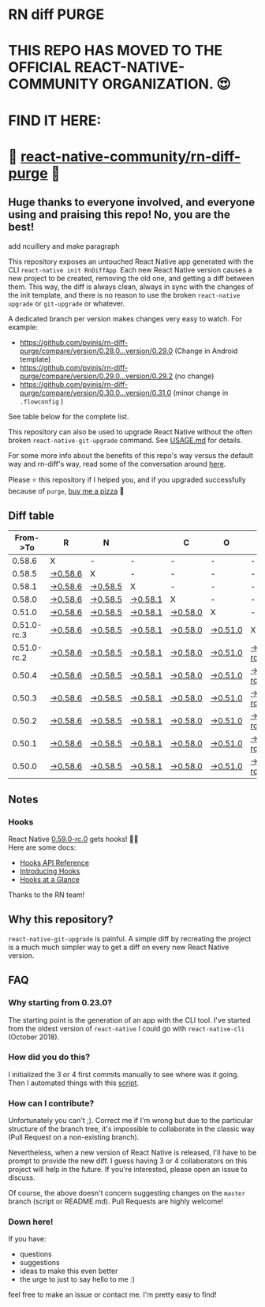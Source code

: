 # RN diff PURGE

# THIS REPO HAS MOVED TO THE OFFICIAL REACT-NATIVE-COMMUNITY ORGANIZATION. 😍
# FIND IT HERE:  
# 💪 [react-native-community/rn-diff-purge](https://github.com/react-native-community/rn-diff-purge) 🎉
## Huge thanks to everyone involved, and everyone using and praising this repo! No, you are the best!


 add ncuillery and make paragraph

This repository exposes an untouched React Native app generated with the CLI
`react-native init RnDiffApp`. Each new React Native version causes a new project to be created, removing the old one, and getting a diff between them. This way, the diff is always clean, always in sync with the changes of the init template, and there is no reason to use the broken `react-native upgrade` or `git-upgrade` or whatever.

A dedicated branch per version makes changes very easy
to watch. For example:

* https://github.com/pvinis/rn-diff-purge/compare/version/0.28.0...version/0.29.0
(Change in Android template)
* https://github.com/pvinis/rn-diff-purge/compare/version/0.29.0...version/0.29.2
(no change)
* https://github.com/pvinis/rn-diff-purge/compare/version/0.30.0...version/0.31.0
(minor change in `.flowconfig` )

See table below for the complete list.

This repository can also be used to upgrade React Native without the often broken `react-native-git-upgrade` command.
See [USAGE.md](https://github.com/pvinis/rn-diff-purge/blob/master/USAGE.md) for details.

For some more info about the benefits of this repo's way versus the default way and rn-diff's way, read some of the conversation around [here](https://github.com/react-native-community/discussions-and-proposals/issues/68#issuecomment-452227478).

Please :star: this repository if I helped you, and if you upgraded successfully because of `purge`, [buy me a pizza](https://www.buymeacoffee.com/DGWwHVZ4s) :pizza:

## Diff table

| From->To    | R                                                                                               | N                                                                                               |                                                                                                 | C                                                                                               | O                                                                                               | R                                                                                                         | E                                                                                                    |                                                                                            | T                                                                                          | E                                                                                          | A                                                                                          | M   |
| ----------- | ----------------------------------------------------------------------------------------------- | ----------------------------------------------------------------------------------------------- | ----------------------------------------------------------------------------------------------- | ----------------------------------------------------------------------------------------------- | ----------------------------------------------------------------------------------------------- | --------------------------------------------------------------------------------------------------------- | ---------------------------------------------------------------------------------------------------- | ------------------------------------------------------------------------------------------ | ------------------------------------------------------------------------------------------ | ------------------------------------------------------------------------------------------ | ------------------------------------------------------------------------------------------ | --- |
| 0.58.6      | X                                                                                               | -                                                                                               | -                                                                                               | -                                                                                               | -                                                                                               | -                                                                                                         | -                                                                                                    | -                                                                                          | -                                                                                          | -                                                                                          | -                                                                                          | -   |
| 0.58.5      | [->0.58.6](https://github.com/pvinis/rn-diff-purge/compare/version/0.58.5..version/0.58.6)      | X                                                                                               | -                                                                                               | -                                                                                               | -                                                                                               | -                                                                                                         | -                                                                                                    | -                                                                                          | -                                                                                          | -                                                                                          | -                                                                                          | -   |
| 0.58.1      | [->0.58.6](https://github.com/pvinis/rn-diff-purge/compare/version/0.58.1..version/0.58.6)      | [->0.58.5](https://github.com/pvinis/rn-diff-purge/compare/version/0.58.1..version/0.58.5)      | X                                                                                               | -                                                                                               | -                                                                                               | -                                                                                                         | -                                                                                                    | -                                                                                          | -                                                                                          | -                                                                                          | -                                                                                          | -   |
| 0.58.0      | [->0.58.6](https://github.com/pvinis/rn-diff-purge/compare/version/0.58.0..version/0.58.6)      | [->0.58.5](https://github.com/pvinis/rn-diff-purge/compare/version/0.58.0..version/0.58.5)      | [->0.58.1](https://github.com/pvinis/rn-diff-purge/compare/version/0.58.0..version/0.58.1)      | X                                                                                               | -                                                                                               | -                                                                                                         | -                                                                                                    | -                                                                                          | -                                                                                          | -                                                                                          | -                                                                                          | -   |
| 0.51.0      | [->0.58.6](https://github.com/pvinis/rn-diff-purge/compare/version/0.51.0..version/0.58.6)      | [->0.58.5](https://github.com/pvinis/rn-diff-purge/compare/version/0.51.0..version/0.58.5)      | [->0.58.1](https://github.com/pvinis/rn-diff-purge/compare/version/0.51.0..version/0.58.1)      | [->0.58.0](https://github.com/pvinis/rn-diff-purge/compare/version/0.51.0..version/0.58.0)      | X                                                                                               | -                                                                                                         | -                                                                                                    | -                                                                                          | -                                                                                          | -                                                                                          | -                                                                                          | -   |
| 0.51.0-rc.3 | [->0.58.6](https://github.com/pvinis/rn-diff-purge/compare/version/0.51.0-rc.3..version/0.58.6) | [->0.58.5](https://github.com/pvinis/rn-diff-purge/compare/version/0.51.0-rc.3..version/0.58.5) | [->0.58.1](https://github.com/pvinis/rn-diff-purge/compare/version/0.51.0-rc.3..version/0.58.1) | [->0.58.0](https://github.com/pvinis/rn-diff-purge/compare/version/0.51.0-rc.3..version/0.58.0) | [->0.51.0](https://github.com/pvinis/rn-diff-purge/compare/version/0.51.0-rc.3..version/0.51.0) | X                                                                                                         | -                                                                                                    | -                                                                                          | -                                                                                          | -                                                                                          | -                                                                                          | -   |
| 0.51.0-rc.2 | [->0.58.6](https://github.com/pvinis/rn-diff-purge/compare/version/0.51.0-rc.2..version/0.58.6) | [->0.58.5](https://github.com/pvinis/rn-diff-purge/compare/version/0.51.0-rc.2..version/0.58.5) | [->0.58.1](https://github.com/pvinis/rn-diff-purge/compare/version/0.51.0-rc.2..version/0.58.1) | [->0.58.0](https://github.com/pvinis/rn-diff-purge/compare/version/0.51.0-rc.2..version/0.58.0) | [->0.51.0](https://github.com/pvinis/rn-diff-purge/compare/version/0.51.0-rc.2..version/0.51.0) | [->0.51.0-rc.3](https://github.com/pvinis/rn-diff-purge/compare/version/0.51.0-rc.2..version/0.51.0-rc.3) | X                                                                                                    | -                                                                                          | -                                                                                          | -                                                                                          | -                                                                                          | -   |
| 0.50.4      | [->0.58.6](https://github.com/pvinis/rn-diff-purge/compare/version/0.50.4..version/0.58.6)      | [->0.58.5](https://github.com/pvinis/rn-diff-purge/compare/version/0.50.4..version/0.58.5)      | [->0.58.1](https://github.com/pvinis/rn-diff-purge/compare/version/0.50.4..version/0.58.1)      | [->0.58.0](https://github.com/pvinis/rn-diff-purge/compare/version/0.50.4..version/0.58.0)      | [->0.51.0](https://github.com/pvinis/rn-diff-purge/compare/version/0.50.4..version/0.51.0)      | [->0.51.0-rc.3](https://github.com/pvinis/rn-diff-purge/compare/version/0.50.4..version/0.51.0-rc.3)      | [->0.51.0-rc.2](https://github.com/pvinis/rn-diff-purge/compare/version/0.50.4..version/0.51.0-rc.2) | X                                                                                          | -                                                                                          | -                                                                                          | -                                                                                          | -   |
| 0.50.3      | [->0.58.6](https://github.com/pvinis/rn-diff-purge/compare/version/0.50.3..version/0.58.6)      | [->0.58.5](https://github.com/pvinis/rn-diff-purge/compare/version/0.50.3..version/0.58.5)      | [->0.58.1](https://github.com/pvinis/rn-diff-purge/compare/version/0.50.3..version/0.58.1)      | [->0.58.0](https://github.com/pvinis/rn-diff-purge/compare/version/0.50.3..version/0.58.0)      | [->0.51.0](https://github.com/pvinis/rn-diff-purge/compare/version/0.50.3..version/0.51.0)      | [->0.51.0-rc.3](https://github.com/pvinis/rn-diff-purge/compare/version/0.50.3..version/0.51.0-rc.3)      | [->0.51.0-rc.2](https://github.com/pvinis/rn-diff-purge/compare/version/0.50.3..version/0.51.0-rc.2) | [->0.50.4](https://github.com/pvinis/rn-diff-purge/compare/version/0.50.3..version/0.50.4) | X                                                                                          | -                                                                                          | -                                                                                          | -   |
| 0.50.2      | [->0.58.6](https://github.com/pvinis/rn-diff-purge/compare/version/0.50.2..version/0.58.6)      | [->0.58.5](https://github.com/pvinis/rn-diff-purge/compare/version/0.50.2..version/0.58.5)      | [->0.58.1](https://github.com/pvinis/rn-diff-purge/compare/version/0.50.2..version/0.58.1)      | [->0.58.0](https://github.com/pvinis/rn-diff-purge/compare/version/0.50.2..version/0.58.0)      | [->0.51.0](https://github.com/pvinis/rn-diff-purge/compare/version/0.50.2..version/0.51.0)      | [->0.51.0-rc.3](https://github.com/pvinis/rn-diff-purge/compare/version/0.50.2..version/0.51.0-rc.3)      | [->0.51.0-rc.2](https://github.com/pvinis/rn-diff-purge/compare/version/0.50.2..version/0.51.0-rc.2) | [->0.50.4](https://github.com/pvinis/rn-diff-purge/compare/version/0.50.2..version/0.50.4) | [->0.50.3](https://github.com/pvinis/rn-diff-purge/compare/version/0.50.2..version/0.50.3) | X                                                                                          | -                                                                                          | -   |
| 0.50.1      | [->0.58.6](https://github.com/pvinis/rn-diff-purge/compare/version/0.50.1..version/0.58.6)      | [->0.58.5](https://github.com/pvinis/rn-diff-purge/compare/version/0.50.1..version/0.58.5)      | [->0.58.1](https://github.com/pvinis/rn-diff-purge/compare/version/0.50.1..version/0.58.1)      | [->0.58.0](https://github.com/pvinis/rn-diff-purge/compare/version/0.50.1..version/0.58.0)      | [->0.51.0](https://github.com/pvinis/rn-diff-purge/compare/version/0.50.1..version/0.51.0)      | [->0.51.0-rc.3](https://github.com/pvinis/rn-diff-purge/compare/version/0.50.1..version/0.51.0-rc.3)      | [->0.51.0-rc.2](https://github.com/pvinis/rn-diff-purge/compare/version/0.50.1..version/0.51.0-rc.2) | [->0.50.4](https://github.com/pvinis/rn-diff-purge/compare/version/0.50.1..version/0.50.4) | [->0.50.3](https://github.com/pvinis/rn-diff-purge/compare/version/0.50.1..version/0.50.3) | [->0.50.2](https://github.com/pvinis/rn-diff-purge/compare/version/0.50.1..version/0.50.2) | X                                                                                          | -   |
| 0.50.0      | [->0.58.6](https://github.com/pvinis/rn-diff-purge/compare/version/0.50.0..version/0.58.6)      | [->0.58.5](https://github.com/pvinis/rn-diff-purge/compare/version/0.50.0..version/0.58.5)      | [->0.58.1](https://github.com/pvinis/rn-diff-purge/compare/version/0.50.0..version/0.58.1)      | [->0.58.0](https://github.com/pvinis/rn-diff-purge/compare/version/0.50.0..version/0.58.0)      | [->0.51.0](https://github.com/pvinis/rn-diff-purge/compare/version/0.50.0..version/0.51.0)      | [->0.51.0-rc.3](https://github.com/pvinis/rn-diff-purge/compare/version/0.50.0..version/0.51.0-rc.3)      | [->0.51.0-rc.2](https://github.com/pvinis/rn-diff-purge/compare/version/0.50.0..version/0.51.0-rc.2) | [->0.50.4](https://github.com/pvinis/rn-diff-purge/compare/version/0.50.0..version/0.50.4) | [->0.50.3](https://github.com/pvinis/rn-diff-purge/compare/version/0.50.0..version/0.50.3) | [->0.50.2](https://github.com/pvinis/rn-diff-purge/compare/version/0.50.0..version/0.50.2) | [->0.50.1](https://github.com/pvinis/rn-diff-purge/compare/version/0.50.0..version/0.50.1) | X   |

## Notes

### Hooks
React Native [0.59.0-rc.0](https://github.com/pvinis/rn-diff-purge#version-changes) gets hooks! 🎉🥳  
Here are some docs:
- [Hooks API Reference](https://reactjs.org/docs/hooks-reference.html)
- [Introducing Hooks](https://reactjs.org/docs/hooks-intro.html)
- [Hooks at a Glance](https://reactjs.org/docs/hooks-overview.html)

Thanks to the RN team!

## Why this repository?
`react-native-git-upgrade` is painful. A simple diff by recreating the project is a much much simpler way to get a diff on every new React Native version.


## FAQ

### Why starting from 0.23.0?

The starting point is the generation of an app with the CLI tool. I've started from the oldest
version of `react-native` I could go with `react-native-cli` (October 2018).

### How did you do this?

I initialized the 3 or 4 first commits manually to see where was it going. Then I automated
things with this [script](https://github.com/pvinis/rn-diff-purge/blob/master/new-version.sh).

### How can I contribute?

Unfortunately you can't ;). Correct me if I'm wrong but due to the particular structure of the
branch tree, it's impossible to collaborate in the classic way (Pull Request on a non-existing
branch).

Nevertheless, when a new version of React Native is released, I'll have to be prompt to provide
the new diff. I guess having 3 or 4 collaborators on this project will help in the future.
If you're interested, please open an issue to discuss.

Of course, the above doesn't concern suggesting changes on the `master` branch (script or
README.md). Pull Requests are highly welcome!


### Down here!

If you have: 
- questions
- suggestions
- ideas to make this even better
- the urge to just to say hello to me :)

feel free to make an issue or contact me. I'm pretty easy to find!
